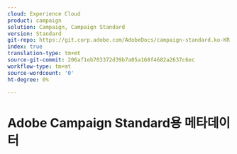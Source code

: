 ```yaml
---
cloud: Experience Cloud
product: campaign
solution: Campaign, Campaign Standard
version: Standard
git-repo: https://git.corp.adobe.com/AdobeDocs/campaign-standard.ko-KR
index: true
translation-type: tm+mt
source-git-commit: 206af1eb703372d39b7a05a168f4682a2637c6ec
workflow-type: tm+mt
source-wordcount: '0'
ht-degree: 0%

---
```



# Adobe Campaign Standard용 메타데이터
